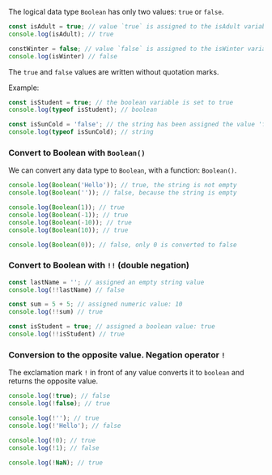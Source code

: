 The logical data type `Boolean` has only two values: `true` or `false`.

```javascript
const isAdult = true; // value `true` is assigned to the isAdult variable
console.log(isAdult); // true

constWinter = false; // value `false` is assigned to the isWinter variable
console.log(isWinter) // false
```

The `true` and `false` values are written without quotation marks.

Example:

```javascript
const isStudent = true; // the boolean variable is set to true
console.log(typeof isStudent); // boolean

const isSunCold = 'false'; // the string has been assigned the value 'false'
console.log(typeof isSunCold); // string
```

### Convert to Boolean with `Boolean()`

We can convert any data type to `Boolean`, with a function: `Boolean()`.

```javascript
console.log(Boolean('Hello')); // true, the string is not empty
console.log(Boolean('')); // false, because the string is empty

console.log(Boolean(1)); // true
console.log(Boolean(-1)); // true
console.log(Boolean(-10)); // true
console.log(Boolean(10)); // true

console.log(Boolean(0)); // false, only 0 is converted to false
```

### Convert to Boolean with `!!` (double negation)

```javascript
const lastName = ''; // assigned an empty string value
console.log(!!lastName) // false

const sum = 5 + 5; // assigned numeric value: 10
console.log(!!sum) // true

const isStudent = true; // assigned a boolean value: true
console.log(!!isStudent) // true
```

### Conversion to the opposite value. Negation operator `!`

The exclamation mark `!` in front of any value converts it to `boolean` and returns the opposite value.

```javascript
console.log(!true); // false
console.log(!false); // true

console.log(!''); // true
console.log(!'Hello'); // false

console.log(!0); // true
console.log(!1); // false

console.log(!NaN); // true
```
